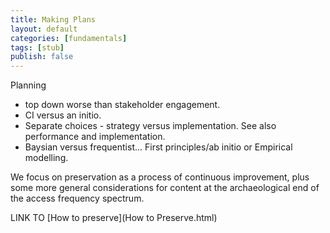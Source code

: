 ```yaml
---
title: Making Plans
layout: default
categories: [fundamentals]
tags: [stub]
publish: false
---
```


Planning
- top down worse than stakeholder engagement. 
- CI versus an initio. 
- Separate choices - strategy versus implementation. See also performance and implementation.
- Baysian versus frequentist... First principles/ab initio or Empirical modelling.

We focus on preservation as a process of continuous improvement, plus some more general considerations for content at the archaeological end of the access frequency spectrum.

LINK TO [How to preserve](How to Preserve.html)